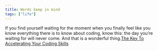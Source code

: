 ```yaml
---
title: Words keep in mind
tags: ["life"]
---
```


If you find yourself waiting for the moment when you finally feel like you know everything there is to know about coding, know this: the day you’re waiting for will never come. And that is a wonderful thing.[The Key To Accelerating Your Coding Skills](http://blog.thefirehoseproject.com/posts/learn-to-code-and-be-self-reliant/)
